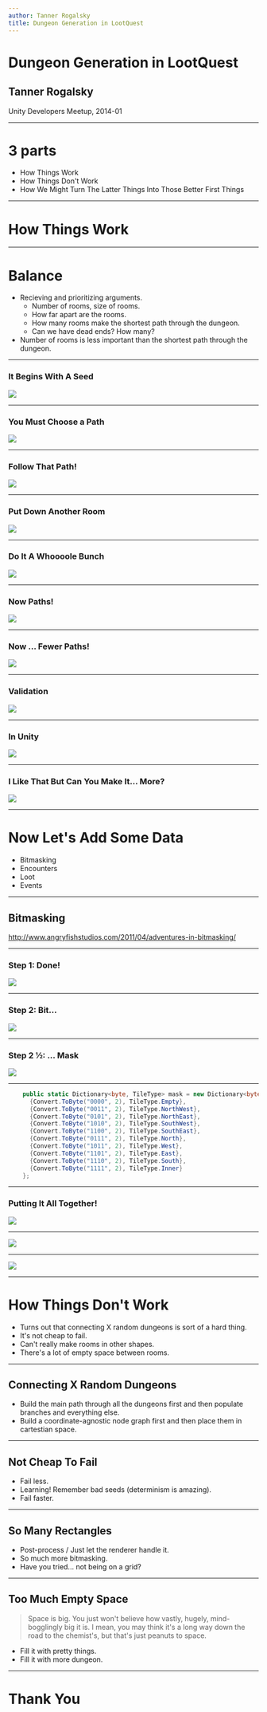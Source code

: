 ```yaml
---
author: Tanner Rogalsky
title: Dungeon Generation in LootQuest
---
```

# Dungeon Generation in LootQuest

## Tanner Rogalsky

Unity Developers Meetup, 2014-01

---

# 3 parts
- How Things Work
- How Things Don't Work
- How We Might Turn The Latter Things Into Those Better First Things

---

# How Things Work

---

# Balance
- Recieving and prioritizing arguments.
  - Number of rooms, size of rooms.
  - How far apart are the rooms.
  - How many rooms make the shortest path through the dungeon.
  - Can we have dead ends? How many?
- Number of rooms is less important than the shortest path through the dungeon.

---

### It Begins With A Seed
![](images/construction1.png)

---

### You Must Choose a Path
![](images/construction2.png)

___

### Follow That Path!
![](images/construction3.png)

___

### Put Down Another Room
![](images/construction4.png)

___

### Do It A Whoooole Bunch
![](images/construction5.png)

___

### Now Paths!
![](images/construction6.png)

___

### Now ... Fewer Paths!
![](images/construction7.png)

___

### Validation
![](images/construction8.png)

___

### In Unity
![](images/dungeon_blank2.png)

___

### I Like That But Can You Make It... More?
![](images/dungeon_blank3.png)

___

# Now Let's Add Some Data
- Bitmasking
- Encounters
- Loot
- Events

___

## Bitmasking
http://www.angryfishstudios.com/2011/04/adventures-in-bitmasking/

___

### Step 1: Done!
![](images/bitmask1.png)

___

### Step 2: Bit...
![](images/bitmask2.png)

___

### Step 2 ½: ... Mask
![](images/bitmask3.png)

---

```csharp
    public static Dictionary<byte, TileType> mask = new Dictionary<byte, TileType>{
      {Convert.ToByte("0000", 2), TileType.Empty},
      {Convert.ToByte("0011", 2), TileType.NorthWest},
      {Convert.ToByte("0101", 2), TileType.NorthEast},
      {Convert.ToByte("1010", 2), TileType.SouthWest},
      {Convert.ToByte("1100", 2), TileType.SouthEast},
      {Convert.ToByte("0111", 2), TileType.North},
      {Convert.ToByte("1011", 2), TileType.West},
      {Convert.ToByte("1101", 2), TileType.East},
      {Convert.ToByte("1110", 2), TileType.South},
      {Convert.ToByte("1111", 2), TileType.Inner}
    };
```

___

### Putting It All Together!
![](images/dungeon1.png)

___

![](images/dungeon2.png)

___

![](images/dungeon4.png)

___

# How Things Don't Work
- Turns out that connecting X random dungeons is sort of a hard thing.
- It's not cheap to fail.
- Can't really make rooms in other shapes.
- There's a lot of empty space between rooms.

---

## Connecting X Random Dungeons
- Build the main path through all the dungeons first and then populate branches and everything else.
- Build a coordinate-agnostic node graph first and then place them in cartestian space.

---

## Not Cheap To Fail
- Fail less.
- Learning! Remember bad seeds (determinism is amazing).
- Fail faster.

---

## So Many Rectangles
- Post-process / Just let the renderer handle it.
- So much more bitmasking.
- Have you tried... not being on a grid?

---

## Too Much Empty Space
> Space is big. You just won't believe how vastly, hugely, mind- bogglingly big it is. I mean, you may think it's a long way down the road to the chemist's, but that's just peanuts to space.

- Fill it with pretty things.
- Fill it with more dungeon.

---

# Thank You
